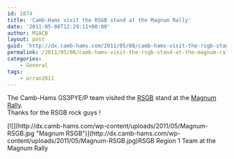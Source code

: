 ```yaml
---
id: 1874
title: 'Camb-Hams visit the RSGB stand at the Magnum Rally'
date: '2011-05-08T12:29:11+00:00'
author: M1ACB
layout: post
guid: 'http://dx.camb-hams.com/2011/05/08/camb-hams-visit-the-rsgb-stand-at-the-magnum-rally/'
permalink: /2011/05/08/camb-hams-visit-the-rsgb-stand-at-the-magnum-rally/
categories:
    - General
tags:
    - arran2011
---
```


The Camb-Hams GS3PYE/P team visited the [RSGB](http://www.rsgb.org/) stand at the [Magnum Rally](http://www.magnumrally.co.uk/).  
Thanks for the RSGB rock guys !

<div class="wp-caption aligncenter" id="attachment_1895" style="width: 490px">[![](http://dx.camb-hams.com/wp-content/uploads/2011/05/Magnum-RSGB.jpg "Magnum RSGB")](http://dx.camb-hams.com/wp-content/uploads/2011/05/Magnum-RSGB.jpg)RSGB Region 1 Team at the Magnum Rally

</div>